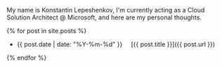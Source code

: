 My name is Konstantin Lepeshenkov, I'm currently acting as a Cloud Solution Architect @ Microsoft, and here are my personal thoughts.

{% for post in site.posts %}

   - {{ post.date | date: "%Y-%m-%d" }} &nbsp;&nbsp;&nbsp; [{{ post.title }}]({{ post.url }})

{% endfor %}

